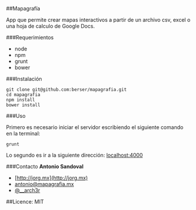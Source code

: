##Mapagrafía

App que permite crear mapas interactivos a partir de un archivo csv, excel o una hoja de calculo de Google Docs.

###Requerimientos
* node
* npm
* grunt
* bower

###Instalación
```
git clone git@github.com:berser/mapagrafia.git
cd mapagrafia
npm install
bower install
```

###Uso

Primero es necesario iniciar el servidor escribiendo el siguiente comando en la terminal:
```
grunt
```

Lo segundo es ir a la siguiente dirección:
[localhost:4000](http://localhost:4000)


###Contacto
**Antonio Sandoval**

- [http://jorg.mx](http://jorg.mx)
- [antonio@mapagrafia.mx](mailto:antonio@mapagrafia.mx)
- [@__arch3r](http://twitter.com/__arch3r)


##Licence: MIT